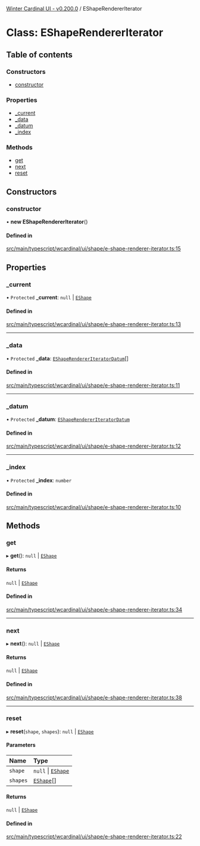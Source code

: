[Winter Cardinal UI - v0.200.0](../index.md) / EShapeRendererIterator

# Class: EShapeRendererIterator

## Table of contents

### Constructors

- [constructor](EShapeRendererIterator.md#constructor)

### Properties

- [\_current](EShapeRendererIterator.md#_current)
- [\_data](EShapeRendererIterator.md#_data)
- [\_datum](EShapeRendererIterator.md#_datum)
- [\_index](EShapeRendererIterator.md#_index)

### Methods

- [get](EShapeRendererIterator.md#get)
- [next](EShapeRendererIterator.md#next)
- [reset](EShapeRendererIterator.md#reset)

## Constructors

### constructor

• **new EShapeRendererIterator**()

#### Defined in

[src/main/typescript/wcardinal/ui/shape/e-shape-renderer-iterator.ts:15](https://github.com/winter-cardinal/winter-cardinal-ui/blob/v0.200.0/src/main/typescript/wcardinal/ui/shape/e-shape-renderer-iterator.ts#L15)

## Properties

### \_current

• `Protected` **\_current**: ``null`` \| [`EShape`](../interfaces/EShape.md)

#### Defined in

[src/main/typescript/wcardinal/ui/shape/e-shape-renderer-iterator.ts:13](https://github.com/winter-cardinal/winter-cardinal-ui/blob/v0.200.0/src/main/typescript/wcardinal/ui/shape/e-shape-renderer-iterator.ts#L13)

___

### \_data

• `Protected` **\_data**: [`EShapeRendererIteratorDatum`](EShapeRendererIteratorDatum.md)[]

#### Defined in

[src/main/typescript/wcardinal/ui/shape/e-shape-renderer-iterator.ts:11](https://github.com/winter-cardinal/winter-cardinal-ui/blob/v0.200.0/src/main/typescript/wcardinal/ui/shape/e-shape-renderer-iterator.ts#L11)

___

### \_datum

• `Protected` **\_datum**: [`EShapeRendererIteratorDatum`](EShapeRendererIteratorDatum.md)

#### Defined in

[src/main/typescript/wcardinal/ui/shape/e-shape-renderer-iterator.ts:12](https://github.com/winter-cardinal/winter-cardinal-ui/blob/v0.200.0/src/main/typescript/wcardinal/ui/shape/e-shape-renderer-iterator.ts#L12)

___

### \_index

• `Protected` **\_index**: `number`

#### Defined in

[src/main/typescript/wcardinal/ui/shape/e-shape-renderer-iterator.ts:10](https://github.com/winter-cardinal/winter-cardinal-ui/blob/v0.200.0/src/main/typescript/wcardinal/ui/shape/e-shape-renderer-iterator.ts#L10)

## Methods

### get

▸ **get**(): ``null`` \| [`EShape`](../interfaces/EShape.md)

#### Returns

``null`` \| [`EShape`](../interfaces/EShape.md)

#### Defined in

[src/main/typescript/wcardinal/ui/shape/e-shape-renderer-iterator.ts:34](https://github.com/winter-cardinal/winter-cardinal-ui/blob/v0.200.0/src/main/typescript/wcardinal/ui/shape/e-shape-renderer-iterator.ts#L34)

___

### next

▸ **next**(): ``null`` \| [`EShape`](../interfaces/EShape.md)

#### Returns

``null`` \| [`EShape`](../interfaces/EShape.md)

#### Defined in

[src/main/typescript/wcardinal/ui/shape/e-shape-renderer-iterator.ts:38](https://github.com/winter-cardinal/winter-cardinal-ui/blob/v0.200.0/src/main/typescript/wcardinal/ui/shape/e-shape-renderer-iterator.ts#L38)

___

### reset

▸ **reset**(`shape`, `shapes`): ``null`` \| [`EShape`](../interfaces/EShape.md)

#### Parameters

| Name | Type |
| :------ | :------ |
| `shape` | ``null`` \| [`EShape`](../interfaces/EShape.md) |
| `shapes` | [`EShape`](../interfaces/EShape.md)[] |

#### Returns

``null`` \| [`EShape`](../interfaces/EShape.md)

#### Defined in

[src/main/typescript/wcardinal/ui/shape/e-shape-renderer-iterator.ts:22](https://github.com/winter-cardinal/winter-cardinal-ui/blob/v0.200.0/src/main/typescript/wcardinal/ui/shape/e-shape-renderer-iterator.ts#L22)

